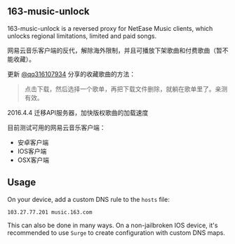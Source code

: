 163-music-unlock
----------------
163-music-unlock is a reversed proxy for NetEase Music clients,
which unlocks regional limitations, limited and paid songs.

网易云音乐客户端的反代，解除海外限制，并且可播放下架歌曲和付费歌曲（暂不能收藏）。

更新 [@qq316107934](https://github.com/qq316107934) 分享的收藏歌曲的方法：

> 点击下载，然后选择一个歌单，再把下载文件删除，就躺在歌单里了。亲测有效。

2016.4.4 迁移API服务器，加快版权歌曲的加载速度

目前测试可用的网易云音乐客户端：  
* 安卓客户端   
* IOS客户端  
* OSX客户端  

Usage
-----
On your device, add a custom DNS rule to the `hosts` file:

    103.27.77.201 music.163.com

This can also be done in many ways. On a non-jailbroken IOS device, it's recommended
to use `Surge` to create configuration with custom DNS maps.
